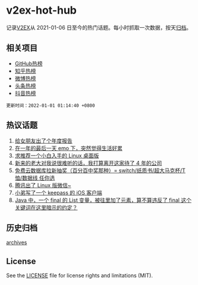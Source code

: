# v2ex-hot-hub

 记录[V2EX](https://www.v2ex.com/)从 2021-01-06 日至今的热门话题。每小时抓取一次数据，按天[归档](archives)。
 
 ## 相关项目

- [GitHub热榜](https://github.com/snaildev/github-hot-hub)
- [知乎热榜](https://github.com/snaildev/zhihu-hot-hub)
- [微博热榜](https://github.com/snaildev/weibo-hot-hub)
- [头条热榜](https://github.com/snaildev/toutiao-hot-hub)
- [抖音热榜](https://github.com/snaildev/douyin-hot-hub)


 `更新时间：2022-01-01 01:14:40 +0800`

## 热议话题

1. [给女朋友出了个年度报告](https://www.v2ex.com/t/825404)
1. [在一年的最后一天 emo 下，突然觉得生活好累](https://www.v2ex.com/t/825441)
1. [求推荐一个小白入手的 Linux 桌面版](https://www.v2ex.com/t/825471)
1. [新来的老大对我说很难听的话，我打算离开这家待了 4 年的公司](https://www.v2ex.com/t/825511)
1. [免费云数据库拉新抽奖（百分百中奖那种）= switch/纸质书/超大马克杯/T 恤/数据线 任你选](https://www.v2ex.com/t/825427)
1. [腾讯出了 Linux 版微信~](https://www.v2ex.com/t/825417)
1. [小弟写了一个 keepass 的 iOS 客户端](https://www.v2ex.com/t/825428)
1. [Java 中，一个 final 的 List 变量，被往里加了元素，算不算违反了 final 这个关键词在这里暗示的约定？](https://www.v2ex.com/t/825448)

## 历史归档

[archives](archives)

## License

See the [LICENSE](LICENSE) file for license rights and limitations (MIT).
